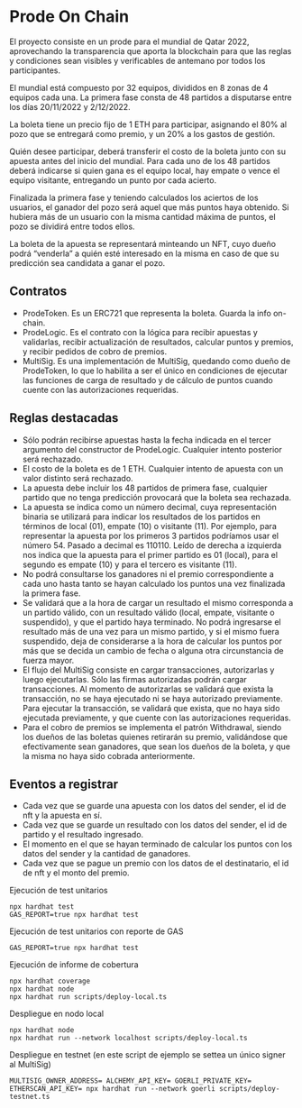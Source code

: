 # Prode On Chain

El proyecto consiste en un prode para el mundial de Qatar 2022, aprovechando la transparencia que aporta la blockchain para que las reglas y condiciones sean visibles y verificables de antemano por todos los participantes. 

El mundial está compuesto por 32 equipos, divididos en 8 zonas de 4 equipos cada una. La primera
fase consta de 48 partidos a disputarse entre los días 20/11/2022 y 2/12/2022.

La boleta tiene un precio fijo de 1 ETH para participar, asignando el 80% al pozo que se entregará como premio, y un 20% a los gastos de gestión. 

Quién desee participar, deberá transferir el costo de la boleta junto con su apuesta antes del inicio del mundial. Para cada uno de los 48 partidos deberá
indicarse si quien gana es el equipo local, hay empate o vence el equipo visitante, entregando un
punto por cada acierto.

Finalizada la primera fase y teniendo calculados los aciertos de los usuarios, el ganador del pozo
será aquel que más puntos haya obtenido. Si hubiera más de un usuario con la misma cantidad
máxima de puntos, el pozo se dividirá entre todos ellos.

La boleta de la apuesta se representará minteando un NFT, cuyo dueño podrá “venderla” a quién esté
interesado en la misma en caso de que su predicción sea candidata a ganar el pozo.

## Contratos
- ProdeToken. Es un ERC721 que representa la boleta. Guarda la info on-chain.
- ProdeLogic. Es el contrato con la lógica para recibir apuestas y validarlas, recibir actualización de resultados, calcular puntos y premios, y recibir pedidos de cobro de premios.
- MultiSig. Es una implementación de MultiSig, quedando como dueño de ProdeToken, lo que lo habilita a ser el único en condiciones de ejecutar las funciones de carga de resultado y de cálculo de puntos cuando cuente con las autorizaciones requeridas. 

## Reglas destacadas
- Sólo podrán recibirse apuestas hasta la fecha indicada en el tercer argumento del constructor de ProdeLogic. Cualquier intento posterior será rechazado.
- El costo de la boleta es de 1 ETH. Cualquier intento de apuesta con un valor distinto será rechazado.
- La apuesta debe incluir los 48 partidos de primera fase, cualquier partido que no tenga predicción provocará que la boleta sea rechazada. 
- La apuesta se indica como un número decimal, cuya representación binaria se utilizará para indicar los resultados de los partidos en términos de local (01), empate (10) o visitante (11). Por ejemplo, para representar la apuesta por los primeros 3 partidos podríamos usar el número 54. Pasado a decimal es 110110. Leído de derecha a izquierda nos indica que la apuesta para el primer partido es 01 (local), para el segundo es empate (10) y para el tercero es visitante (11).
- No podrá consultarse los ganadores ni el premio correspondiente a cada uno hasta tanto se hayan calculado los puntos una vez finalizada la primera fase.
- Se validará que a la hora de cargar un resultado el mismo corresponda a un partido válido, con un resultado válido (local, empate, visitante o suspendido), y que el partido haya terminado. No podrá ingresarse el resultado más de una vez para un mismo partido, y si el mismo fuera suspendido, deja de considerarse a la hora de calcular los puntos por más que se decida un cambio de fecha o alguna otra circunstancia de fuerza mayor.
- El flujo del MultiSig consiste en cargar transacciones, autorizarlas y luego ejecutarlas. Sólo las firmas autorizadas podrán cargar transacciones. Al momento de autorizarlas se validará que exista la transacción, no se haya ejecutado ni se haya autorizado previamente. Para ejecutar la transacción, se validará que exista, que no haya sido ejecutada previamente, y que cuente con las autorizaciones requeridas. 
- Para el cobro de premios se implementa el patrón Withdrawal, siendo los dueños de las boletas quienes retirarán su premio, validándose que efectivamente sean ganadores, que sean los dueños de la boleta, y que la misma no haya sido cobrada anteriormente.

## Eventos a registrar
- Cada vez que se guarde una apuesta con los datos del sender, el id de nft y la apuesta en sí.
- Cada vez que se guarde un resultado con los datos del sender, el id de partido y el resultado ingresado.
- El momento en el que se hayan terminado de calcular los puntos con los datos del sender y la cantidad de ganadores.
- Cada vez que se pague un premio con los datos de el destinatario, el id de nft y el monto del premio.

Ejecución de test unitarios
```shell
npx hardhat test
GAS_REPORT=true npx hardhat test
```
Ejecución de test unitarios con reporte de GAS
```shell
GAS_REPORT=true npx hardhat test
```
Ejecución de informe de cobertura
```shell
npx hardhat coverage
npx hardhat node
npx hardhat run scripts/deploy-local.ts
```
Despliegue en nodo local
```shell
npx hardhat node
npx hardhat run --network localhost scripts/deploy-local.ts
```
Despliegue en testnet (en este script de ejemplo se settea un único signer al MultiSig)
```shell
MULTISIG_OWNER_ADDRESS= ALCHEMY_API_KEY= GOERLI_PRIVATE_KEY= ETHERSCAN_API_KEY= npx hardhat run --network goerli scripts/deploy-testnet.ts
```